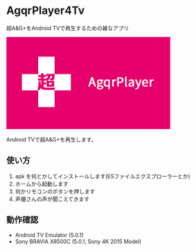 # AgqrPlayer4Tv
超A&amp;G+をAndroid TVで再生するための雑なアプリ

![app_icon_your_company](src/app/src/main/res/drawable/app_icon_your_company.png)

Android TVで超A&amp;G+を再生します。

## 使い方
1. apk を何とかしてインストールします(ESファイルエクスプローラーとか)
2. ホームから起動します
3. 何かリモコンのボタンを押します
4. 声優さんの声が聞こえてきます

## 動作確認
- Android TV Emulator (5.0.1)
- Sony BRAVIA X8500C (5.0.1, Sony 4K 2015 Model)